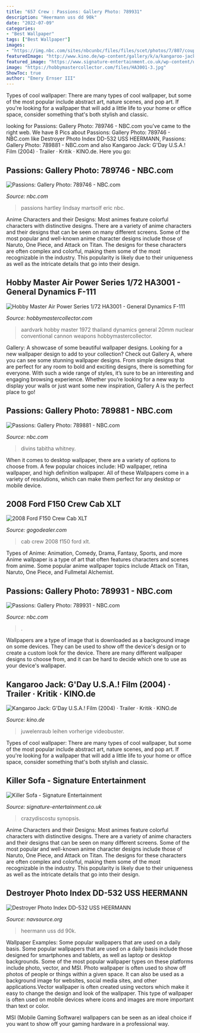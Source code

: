 ```yaml
---
title: "657 Crew : Passions: Gallery Photo: 789931"
description: "Heermann uss dd 90k"
date: "2022-07-09"
categories:
- "Best Wallpaper"
tags: ["Best Wallpaper"]
images:
- "https://img.nbc.com/sites/nbcunbc/files/files/scet/photos/7/807/couple_7.jpg"
featuredImage: "http://www.kino.de/wp-content/gallery/k/a/kangaroo-jack-g-day-u-s-a-2004/kangaroo-jack-der-juwelenraub-4-rcm0x1920u.jpg"
featured_image: "https://www.signature-entertainment.co.uk/wp-content/uploads/2019/11/KILLER_SOFA_GOOGLE.jpg"
image: "https://hobbymastercollector.com/files/HA3001-3.jpg"
ShowToc: true
author: "Emery Ernser III"
---
```



Types of cool wallpaper:
There are many types of cool wallpaper, but some of the most popular include abstract art, nature scenes, and pop art. If you're looking for a wallpaper that will add a little life to your home or office space, consider something that's both stylish and classic.

	

		
looking for Passions: Gallery Photo: 789746 - NBC.com you've came to the right web. We have 8 Pics about Passions: Gallery Photo: 789746 - NBC.com like Destroyer Photo Index DD-532 USS HEERMANN, Passions: Gallery Photo: 789881 - NBC.com and also Kangaroo Jack: G&#039;Day U.S.A.! Film (2004) · Trailer · Kritik · KINO.de. Here you go:
		
    
## Passions: Gallery Photo: 789746 - NBC.com

<img loading=lazy src="https://img.nbc.com/sites/nbcunbc/files/files/scet/photos/7/807/couple_7.jpg" onerror="this.onerror=null;this.src='https://tse4.mm.bing.net/th?id=OIP.eInKoKQK52r_PitDvfU10gHaLO&amp;pid=15.1';" alt="Passions: Gallery Photo: 789746 - NBC.com">

_Source: nbc.com_

>passions hartley lindsay martsolf eric nbc. 

	

Anime Characters and their Designs: Most animes feature colorful characters with distinctive designs.
There are a variety of anime characters and their designs that can be seen on many different screens. Some of the most popular and well-known anime character designs include those of Naruto, One Piece, and Attack on Titan. The designs for these characters are often complex and colorful, making them some of the most recognizable in the industry. This popularity is likely due to their uniqueness as well as the intricate details that go into their design.

    
## Hobby Master Air Power Series 1/72 HA3001 - General Dynamics F-111

<img loading=lazy src="https://hobbymastercollector.com/files/HA3001-3.jpg" onerror="this.onerror=null;this.src='https://tse2.mm.bing.net/th?id=OIP.wmqm64ehTrcKUYf-N5L4JgHaD3&amp;pid=15.1';" alt="Hobby Master Air Power Series 1/72 HA3001 - General Dynamics F-111">

_Source: hobbymastercollector.com_

>aardvark hobby master 1972 thailand dynamics general 20mm nuclear conventional cannon weapons hobbymastercollector. 

	

Gallery: A showcase of some beautiful wallpaper designs.
Looking for a new wallpaper design to add to your collection? Check out Gallery A, where you can see some stunning wallpaper designs. From simple designs that are perfect for any room to bold and exciting designs, there is something for everyone. With such a wide range of styles, it’s sure to be an interesting and engaging browsing experience. Whether you’re looking for a new way to display your walls or just want some new inspiration, Gallery A is the perfect place to go!





	
	
    
## Passions: Gallery Photo: 789881 - NBC.com

<img loading=lazy src="https://img.nbc.com/sites/nbcunbc/files/scet/photos/7/807/couple_34.jpg" onerror="this.onerror=null;this.src='https://tse4.mm.bing.net/th?id=OIP.tBQMNS-L-mskYaLUTSoH_wHaKb&amp;pid=15.1';" alt="Passions: Gallery Photo: 789881 - NBC.com">

_Source: nbc.com_

>divins tabitha whitney. 

	

When it comes to desktop wallpaper, there are a variety of options to choose from. A few popular choices include: HD wallpaper, retina wallpaper, and high definition wallpaper. All of these Wallpapers come in a variety of resolutions, which can make them perfect for any desktop or mobile device. 

    
## 2008 Ford F150 Crew Cab XLT

<img loading=lazy src="https://gogodealer.s3.amazonaws.com/4ee6bc62-a418-46f4-9dce-e36a7948599b/f0158a23-781d-4de9-ac7e-dfa62ab1e252.jpg" onerror="this.onerror=null;this.src='https://tse4.mm.bing.net/th?id=OIP.Kk4t9WQCttTl7jnCWD_etgHaFj&amp;pid=15.1';" alt="2008 Ford F150 Crew Cab XLT">

_Source: gogodealer.com_

>cab crew 2008 f150 ford xlt. 

	

Types of Anime: Animation, Comedy, Drama, Fantasy, Sports, and more
Anime wallpaper is a type of art that often features characters and scenes from anime. Some popular anime wallpaper topics include Attack on Titan, Naruto, One Piece, and Fullmetal Alchemist.

    
## Passions: Gallery Photo: 789931 - NBC.com

<img loading=lazy src="https://img.nbc.com/sites/nbcunbc/files/scet/photos/7/807/couple_44.jpg" onerror="this.onerror=null;this.src='https://tse2.mm.bing.net/th?id=OIP.H2W2HxNsUEUQ-r108rTxpAHaLR&amp;pid=15.1';" alt="Passions: Gallery Photo: 789931 - NBC.com">

_Source: nbc.com_

>. 

	

Wallpapers are a type of image that is downloaded as a background image on some devices. They can be used to show off the device's design or to create a custom look for the device. There are many different wallpaper designs to choose from, and it can be hard to decide which one to use as your device's wallpaper.

    
## Kangaroo Jack: G&#039;Day U.S.A.! Film (2004) · Trailer · Kritik · KINO.de

<img loading=lazy src="http://www.kino.de/wp-content/gallery/k/a/kangaroo-jack-g-day-u-s-a-2004/kangaroo-jack-der-juwelenraub-4-rcm0x1920u.jpg" onerror="this.onerror=null;this.src='https://tse4.mm.bing.net/th?id=OIP.W40QuNFsBpqc2U-ZbI7HRAHaFs&amp;pid=15.1';" alt="Kangaroo Jack: G&#039;Day U.S.A.! Film (2004) · Trailer · Kritik · KINO.de">

_Source: kino.de_

>juwelenraub leihen vorherige videobuster. 

	

Types of cool wallpaper:
There are many types of cool wallpaper, but some of the most popular include abstract art, nature scenes, and pop art. If you're looking for a wallpaper that will add a little life to your home or office space, consider something that's both stylish and classic.

    
## Killer Sofa - Signature Entertainment

<img loading=lazy src="https://www.signature-entertainment.co.uk/wp-content/uploads/2019/11/KILLER_SOFA_GOOGLE.jpg" onerror="this.onerror=null;this.src='https://tse2.mm.bing.net/th?id=OIP.aCB-Mlpu2XnPdAMJIgT8mQHaKq&amp;pid=15.1';" alt="Killer Sofa - Signature Entertainment">

_Source: signature-entertainment.co.uk_

>crazydiscostu synopsis. 

	

Anime Characters and their Designs: Most animes feature colorful characters with distinctive designs.
There are a variety of anime characters and their designs that can be seen on many different screens. Some of the most popular and well-known anime character designs include those of Naruto, One Piece, and Attack on Titan. The designs for these characters are often complex and colorful, making them some of the most recognizable in the industry. This popularity is likely due to their uniqueness as well as the intricate details that go into their design.

    
## Destroyer Photo Index DD-532 USS HEERMANN

<img loading=lazy src="http://www.navsource.org/archives/05/pix2/0553226.jpg" onerror="this.onerror=null;this.src='https://tse2.mm.bing.net/th?id=OIP.qxy_gzPqnCkN1RANdKrleQHaGI&amp;pid=15.1';" alt="Destroyer Photo Index DD-532 USS HEERMANN">

_Source: navsource.org_

>heermann uss dd 90k. 

	

Wallpaper Examples: Some popular wallpapers that are used on a daily basis.
Some popular wallpapers that are used on a daily basis include those designed for smartphones and tablets, as well as laptop or desktop backgrounds. Some of the most popular wallpaper types on these platforms include photo, vector, and MSI. 
Photo wallpaper is often used to show off photos of people or things within a given space. It can also be used as a background image for websites, social media sites, and other applications.Vector wallpaper is often created using vectors which make it easy to change the design and look of the wallpaper. This type of wallpaper is often used on mobile devices where icons and images are more important than text or color. 

MSI (Mobile Gaming Software) wallpapers can be seen as an ideal choice if you want to show off your gaming hardware in a professional way.

